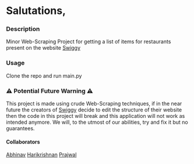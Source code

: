 # Salutations,

### Description
Minor Web-Scraping Project for getting a list of items for restaurants present on the website [Swiggy](https://www.swiggy.com)

### Usage
Clone the repo and run main.py

### ⚠️ Potential Future Warning ⚠️
This project is made using crude Web-Scraping techniques, if in the near future the creators of [Swiggy](https://www.swiggy.com) decide to edit the structure of their website then the code in this project will break and this application will not work as intended anymore. We will, to the utmost of our abilities, try and fix it but no guarantees.

#### Collaborators
[Abhinav](https://github.com/BlAnK182-Copy)
[Harikrishnan](https://github.com/Harikrishnang37)
[Prajwal](https://github.com/prajwalraikj)